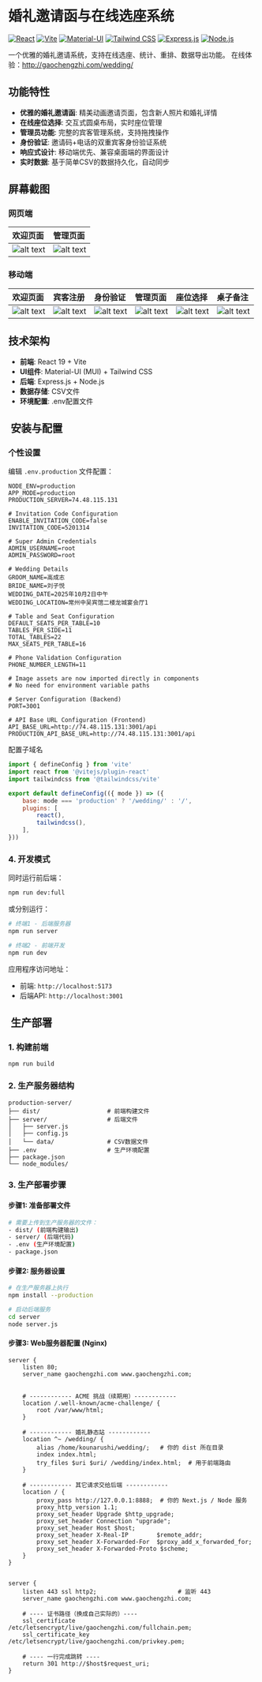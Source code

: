 # 婚礼邀请函与在线选座系统


[![React](https://img.shields.io/badge/React-19-blue.svg)](https://react.dev/)
[![Vite](https://img.shields.io/badge/Vite-5.0-blueviolet)](https://vitejs.dev/)
[![Material-UI](https://img.shields.io/badge/Material--UI-5-green.svg)](https://mui.com/)
[![Tailwind CSS](https://img.shields.io/badge/Tailwind%20CSS-3-blue.svg)](https://tailwindcss.com/)
[![Express.js](https://img.shields.io/badge/Express.js-4.18-yellow.svg)](https://expressjs.com/)
[![Node.js](https://img.shields.io/badge/Node.js-18-green.svg)](https://nodejs.org/)


一个优雅的婚礼邀请系统，支持在线选座、统计、重排、数据导出功能。
在线体验：http://gaochengzhi.com/wedding/
## 功能特性

- **优雅的婚礼邀请函**: 精美动画邀请页面，包含新人照片和婚礼详情
- **在线座位选择**: 交互式圆桌布局，实时座位管理
- **管理员功能**: 完整的宾客管理系统，支持拖拽操作
- **身份验证**: 邀请码+电话的双重宾客身份验证系统
- **响应式设计**: 移动端优先、兼容桌面端的界面设计
- **实时数据**: 基于简单CSV的数据持久化，自动同步
## 屏幕截图

### 网页端

| 欢迎页面                                   | 管理页面                                     |
| :----------------------------------------- | :------------------------------------------- |
| ![alt text](screenshoots/welcome_page.jpg) | ![alt text](screenshoots/pc_manage_page.jpg) |

### 移动端

| 欢迎页面                                     | 宾客注册                                     | 身份验证                                      | 管理页面                                    | 座位选择                                   | 桌子备注                                 |
| :------------------------------------------- | :------------------------------------------- | :-------------------------------------------- | :------------------------------------------ | :----------------------------------------- | :--------------------------------------- |
| ![alt text](screenshoots/mobile_welcome.jpg) | ![alt text](screenshoots/guest_register.jpg) | ![alt text](screenshoots/id_verification.jpg) | ![alt text](screenshoots/mobile_manage.jpg) | ![alt text](screenshoots/table_select.jpg) | ![alt text](screenshoots/table_note.jpg) |


## 技术架构

- **前端**: React 19 + Vite
- **UI组件**: Material-UI (MUI) + Tailwind CSS
- **后端**: Express.js + Node.js
- **数据存储**: CSV文件
- **环境配置**: .env配置文件


## ️ 安装与配置

### 个性设置

编辑 `.env.production` 文件配置：
```env
NODE_ENV=production
APP_MODE=production
PRODUCTION_SERVER=74.48.115.131

# Invitation Code Configuration
ENABLE_INVITATION_CODE=false
INVITATION_CODE=5201314

# Super Admin Credentials
ADMIN_USERNAME=root
ADMIN_PASSWORD=root

# Wedding Details
GROOM_NAME=高成志
BRIDE_NAME=刘子悦
WEDDING_DATE=2025年10月2日中午
WEDDING_LOCATION=常州中吴宾馆二楼龙城宴会厅1

# Table and Seat Configuration
DEFAULT_SEATS_PER_TABLE=10
TABLES_PER_SIDE=11
TOTAL_TABLES=22
MAX_SEATS_PER_TABLE=16

# Phone Validation Configuration
PHONE_NUMBER_LENGTH=11

# Image assets are now imported directly in components
# No need for environment variable paths

# Server Configuration (Backend)
PORT=3001

# API Base URL Configuration (Frontend)
API_BASE_URL=http://74.48.115.131:3001/api
PRODUCTION_API_BASE_URL=http://74.48.115.131:3001/api
```

配置子域名

```js
import { defineConfig } from 'vite'
import react from '@vitejs/plugin-react'
import tailwindcss from '@tailwindcss/vite'

export default defineConfig(({ mode }) => ({
    base: mode === 'production' ? '/wedding/' : '/',
    plugins: [
        react(),
        tailwindcss(),
    ],
}))
```

### 4. 开发模式
同时运行前后端：
```bash
npm run dev:full
```

或分别运行：
```bash
# 终端1 - 后端服务器
npm run server

# 终端2 - 前端开发
npm run dev
```

应用程序访问地址：
- 前端: `http://localhost:5173`
- 后端API: `http://localhost:3001`

## ️ 生产部署

### 1. 构建前端
```bash
npm run build
```

### 2. 生产服务器结构
```
production-server/
├── dist/                   # 前端构建文件
├── server/                 # 后端文件
│   ├── server.js
│   ├── config.js
│   └── data/               # CSV数据文件
├── .env                    # 生产环境配置
├── package.json
└── node_modules/
```

### 3. 生产部署步骤

#### 步骤1: 准备部署文件
```bash
# 需要上传到生产服务器的文件：
- dist/ (前端构建输出)
- server/ (后端代码)
- .env (生产环境配置)
- package.json
```

#### 步骤2: 服务器设置
```bash
# 在生产服务器上执行
npm install --production

# 启动后端服务
cd server
node server.js
```

#### 步骤3: Web服务器配置 (Nginx)
```nginx
server {
    listen 80;
    server_name gaochengzhi.com www.gaochengzhi.com;


    # ------------ ACME 挑战（续期用）------------
    location /.well-known/acme-challenge/ {
        root /var/www/html;
    }

    # ------------ 婚礼静态站 ------------
    location ^~ /wedding/ {
        alias /home/kounarushi/wedding/;   # 你的 dist 所在目录
        index index.html;
        try_files $uri $uri/ /wedding/index.html;  # 用于前端路由
    }

    # ------------ 其它请求交给后端 ------------
    location / {
        proxy_pass http://127.0.0.1:8888;  # 你的 Next.js / Node 服务
        proxy_http_version 1.1;
        proxy_set_header Upgrade $http_upgrade;
        proxy_set_header Connection "upgrade";
        proxy_set_header Host $host;
        proxy_set_header X-Real-IP        $remote_addr;
        proxy_set_header X-Forwarded-For  $proxy_add_x_forwarded_for;
        proxy_set_header X-Forwarded-Proto $scheme;
    }
}


server {
    listen 443 ssl http2;                       # 监听 443
    server_name gaochengzhi.com www.gaochengzhi.com;

    # ---- 证书路径（换成自己实际的）----
    ssl_certificate     /etc/letsencrypt/live/gaochengzhi.com/fullchain.pem;
    ssl_certificate_key /etc/letsencrypt/live/gaochengzhi.com/privkey.pem;

    # ---- 一行完成跳转 ----
    return 301 http://$host$request_uri;
}
```


